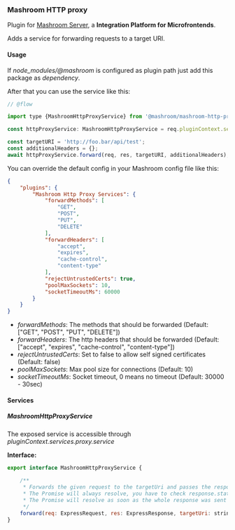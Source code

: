 
### Mashroom HTTP proxy

Plugin for [Mashroom Server](https://www.mashroom-server.com), a **Integration Platform for Microfrontends**. 

Adds a service for forwarding requests to a target URI.

#### Usage

If *node_modules/@mashroom* is configured as plugin path just add this package as _dependency_.

After that you can use the service like this:

```js
// @flow

import type {MashroomHttpProxyService} from '@mashroom/mashroom-http-proxy/type-definitions';

const httpProxyService: MashroomHttpProxyService = req.pluginContext.services.proxy.service;

const targetURI = 'http://foo.bar/api/test';
const additionalHeaders = {};
await httpProxyService.forward(req, res, targetURI, additionalHeaders);
```

You can override the default config in your Mashroom config file like this:

```json
{
    "plugins": {
        "Mashroom Http Proxy Services": {
            "forwardMethods": [
                "GET",
                "POST",
                "PUT",
                "DELETE"
            ],
            "forwardHeaders": [
                "accept",
                "expires",
                "cache-control",
                "content-type"
            ],
            "rejectUntrustedCerts": true,
            "poolMaxSockets": 10,
            "socketTimeoutMs": 60000
        }
    }
}
```
 * _forwardMethods_: The methods that should be forwarded (Default: ["GET", "POST", "PUT", "DELETE"])
 * _forwardHeaders_: The http headers that should be forwarded (Default: ["accept", "expires", "cache-control", "content-type"])
 * _rejectUntrustedCerts_: Set to false to allow self signed certificates (Default: false)
 * _poolMaxSockets_: Max pool size for connections (Default: 10)
 * _socketTimeoutMs_: Socket timeout, 0 means no timeout (Default: 30000 - 30sec)

#### Services

##### MashroomHttpProxyService

The exposed service is accessible through _pluginContext.services.proxy.service_

**Interface:**

```js
export interface MashroomHttpProxyService {
    
    /**
     * Forwards the given request to the targetUri and passes the response from the target to the response object.
     * The Promise will always resolve, you have to check response.statusCode to see if the transfer was successful or not.
     * The Promise will resolve as soon as the whole response was sent to the client.
     */
    forward(req: ExpressRequest, res: ExpressResponse, targetUri: string, additionalHeaders?: HttpHeaders): Promise<void>;
}
```

